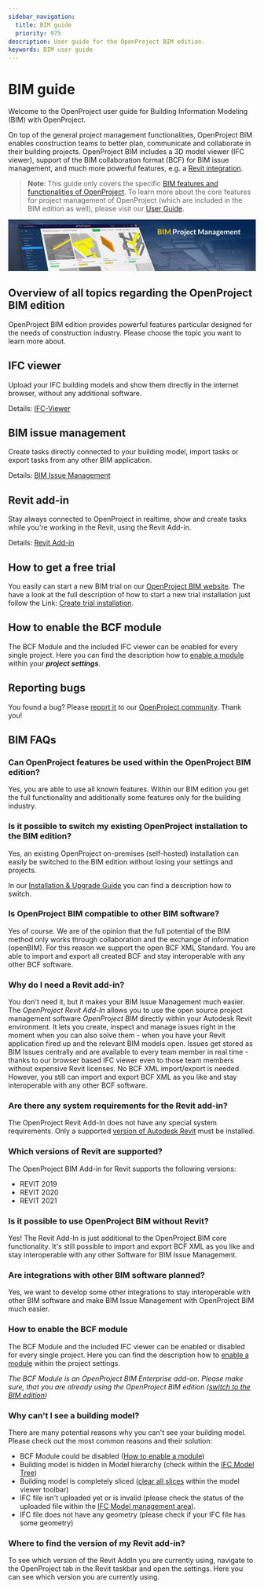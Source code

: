 ```yaml
---
sidebar_navigation:
  title: BIM guide
  priority: 975
description: User guide for the OpenProject BIM edition.
keywords: BIM user guide
---
```

# BIM guide

Welcome to the OpenProject user guide for Building Information Modeling (BIM) with OpenProject.

On top of the general project management functionalities, OpenProject BIM enables construction teams to better plan, communicate and collaborate in their building projects. OpenProject BIM includes a 3D model viewer (IFC viewer), support of the BIM collaboration format (BCF) for BIM issue management, and much more powerful features, e.g. a [Revit integration](revit-add-in).

> **Note**: This guide only covers the specific [BIM features and functionalities of OpenProject](https://www.openproject.org/bim-project-management/). To learn more about the core features for project management of OpenProject (which are included in the BIM edition as well), please visit our [User Guide](../user-guide/).

![BIM Project Management](demo_project_teaser_bim.jpg)

## Overview of all topics regarding the OpenProject BIM edition

OpenProject BIM edition provides powerful features particular designed for the needs of construction industry. Please choose the topic you want to learn more about.

## IFC viewer

Upload your IFC building models and show them directly in the internet browser, without any additional software.

Details: [IFC-Viewer](ifc-viewer)

## BIM issue management

Create tasks directly connected to your building model, import tasks or export tasks from any other BIM application.

Details: [BIM Issue Management](bim-issue-management)

## Revit add-in

Stay always connected to OpenProject in realtime, show and create tasks while you're working in the Revit, using the Revit Add-in.

Details: [Revit Add-in](revit-add-in)

## How to get a free trial

You easily can start a new BIM trial on our [OpenProject BIM website](https://www.openproject.org/bim-project-management/). The have a look at the full description of how to start a new trial installation just follow the Link: [Create trial installation](../enterprise-guide/enterprise-cloud-guide/create-cloud-trial/).

## How to enable the BCF module

The BCF Module and the included IFC viewer can be enabled for every single project. Here you can find the description how to [enable a module](../user-guide/projects/project-settings/modules/) within your ***project settings***.

## Reporting bugs

You found a bug? Please [report it](../development/report-a-bug) to our [OpenProject community](https://community.openproject.org/projects/revit-add-in). Thank you!

## BIM FAQs

### Can OpenProject features be used within the OpenProject BIM edition?

Yes, you are able to use all known features. Within our BIM edition you get the full functionality and additionally some features only for the building industry.

### Is it possible to switch my existing OpenProject installation to the BIM edition?

Yes, an existing OpenProject on-premises (self-hosted) installation can easily be switched to the BIM edition without losing your settings and projects.

In our [Installation & Upgrade Guide](../installation-and-operations/bim-edition/) you can find a description how to switch.

### Is OpenProject BIM compatible to other BIM software?

Yes of course. We are of the opinion that the full potential of the BIM method only works through collaboration and the exchange of information (openBIM). For this reason we support the open BCF XML Standard. You are able to import and export all created BCF and stay interoperable with any other BCF software.

### Why do I need a Revit add-in?

You don't need it, but it makes your BIM Issue Management much easier. The *OpenProject Revit Add-In* allows you to use the open source project management software *OpenProject BIM* directly within your Autodesk Revit environment. It lets you create, inspect and manage issues right in the moment when you can also solve them - when you have your Revit application fired up and the relevant BIM models open. Issues get stored as BIM Issues centrally and are available to every team member in real time - thanks to our browser based IFC viewer even to those team members without expensive Revit licenses. No BCF XML import/export is needed. However, you still can import and export BCF XML as you like and stay interoperable with any other BCF software.

### Are there any system requirements for the Revit add-in?

The OpenProject Revit Add-In does not have any special system requirements. Only a supported [version of Autodesk Revit](./revit-add-in/#system-requirements) must be installed.

### Which versions of Revit are supported?

The OpenProject BIM Add-in for Revit supports the following versions:

- REVIT 2019
- REVIT 2020
- REVIT 2021

### Is it possible to use OpenProject BIM without Revit?

Yes! The Revit Add-In is just additional to the OpenProject BIM core functionality. It's still possible to import and export BCF XML as you like and stay interoperable with any other Software for BIM Issue Management.

### Are integrations with other BIM software planned?

Yes, we want to develop some other integrations to stay interoperable with other BIM software and make BIM Issue Management with OpenProject BIM much easier.

### How to enable the BCF module

The BCF Module and the included IFC viewer can be enabled or disabled for every single project. Here you can find the description how to [enable a module](../user-guide/projects/project-settings/modules/) within the project settings.

*The BCF Module is an OpenProject BIM Enterprise add-on. Please make sure, that you are already using the OpenProject BIM edition ([switch to the BIM edition](../installation-and-operations/bim-edition/))*

### Why can't I see a building model?

There are many potential reasons why you can't see your building model. Please check out the most common reasons and their solution:

- BCF Module could be disabled ([How to enable a module](../user-guide/projects/project-settings/modules/))
- Building model is hidden in Model hierarchy (check within the [IFC Model Tree](ifc-viewer/#show-or-hide-models-or-elements-via-model-tree))
- Building model is completely sliced ([clear all slices](ifc-viewer/#how-to-slice-the-building-model) within the model viewer toolbar)
- IFC file isn't uploaded yet or is invalid (please check the status of the uploaded file within the [IFC Model management area](ifc-viewer/#import-and-export-ifc-models)).
- IFC file does not have any geometry (please check if your IFC file has some geometry)

### Where to find the version of my Revit add-in?

To see which version of the Revit AddIn you are currently using, navigate to the OpenProject tab in the Revit taskbar and open the settings. Here you can see which version you are currently using.
